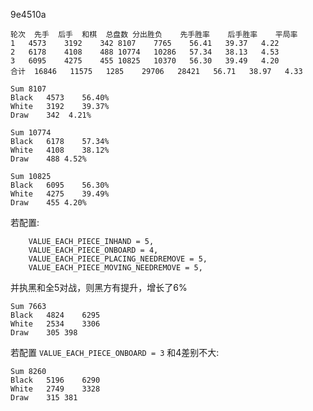 9e4510a

```
轮次	先手	后手	和棋	总盘数	分出胜负	先手胜率	后手胜率	平局率
1	4573	3192	342	8107	7765	56.41 	39.37 	4.22 
2	6178	4108	488	10774	10286	57.34 	38.13 	4.53 
3	6095	4275	455	10825	10370	56.30 	39.49 	4.20 
合计	16846	11575	1285	29706	28421	56.71 	38.97 	4.33 
```

```
Sum 8107
Black	4573	56.40%
White	3192	39.37%
Draw	342	 4.21%
```

```
Sum	10774
Black	6178	57.34%
White	4108	38.12%
Draw	488	4.52%
```

```
Sum	10825
Black	6095	56.30%
White	4275	39.49%
Draw	455	4.20%
```

若配置:

```
    VALUE_EACH_PIECE_INHAND = 5,
    VALUE_EACH_PIECE_ONBOARD = 4,
    VALUE_EACH_PIECE_PLACING_NEEDREMOVE = 5,
    VALUE_EACH_PIECE_MOVING_NEEDREMOVE = 5,
```
并执黑和全5对战，则黑方有提升，增长了6%
```
Sum	7663
Black	4824	6295
White	2534	3306
Draw	305	398
```

若配置 `VALUE_EACH_PIECE_ONBOARD = 3` 和4差别不大:

```
Sum	8260
Black	5196	6290
White	2749	3328
Draw	315	381
```